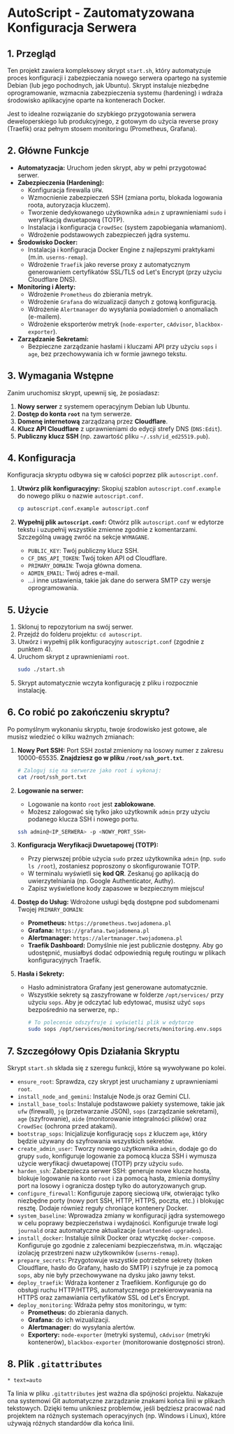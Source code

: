 # AutoScript - Zautomatyzowana Konfiguracja Serwera

## 1. Przegląd

Ten projekt zawiera kompleksowy skrypt `start.sh`, który automatyzuje proces konfiguracji i zabezpieczania nowego serwera opartego na systemie Debian (lub jego pochodnych, jak Ubuntu). Skrypt instaluje niezbędne oprogramowanie, wzmacnia zabezpieczenia systemu (hardening) i wdraża środowisko aplikacyjne oparte na kontenerach Docker.

Jest to idealne rozwiązanie do szybkiego przygotowania serwera deweloperskiego lub produkcyjnego, z gotowym do użycia reverse proxy (Traefik) oraz pełnym stosem monitoringu (Prometheus, Grafana).

## 2. Główne Funkcje

- **Automatyzacja:** Uruchom jeden skrypt, aby w pełni przygotować serwer.
- **Zabezpieczenia (Hardening):**
  - Konfiguracja firewalla `UFW`.
  - Wzmocnienie zabezpieczeń SSH (zmiana portu, blokada logowania roota, autoryzacja kluczem).
  - Tworzenie dedykowanego użytkownika `admin` z uprawnieniami `sudo` i weryfikacją dwuetapową (TOTP).
  - Instalacja i konfiguracja `CrowdSec` (system zapobiegania włamaniom).
  - Wdrożenie podstawowych zabezpieczeń jądra systemu.
- **Środowisko Docker:**
  - Instalacja i konfiguracja Docker Engine z najlepszymi praktykami (m.in. `userns-remap`).
  - Wdrożenie `Traefik` jako reverse proxy z automatycznym generowaniem certyfikatów SSL/TLS od Let's Encrypt (przy użyciu Cloudflare DNS).
- **Monitoring i Alerty:**
  - Wdrożenie `Prometheus` do zbierania metryk.
  - Wdrożenie `Grafana` do wizualizacji danych z gotową konfiguracją.
  - Wdrożenie `Alertmanager` do wysyłania powiadomień o anomaliach (e-mailem).
  - Wdrożenie eksporterów metryk (`node-exporter`, `cAdvisor`, `blackbox-exporter`).
- **Zarządzanie Sekretami:**
  - Bezpieczne zarządzanie hasłami i kluczami API przy użyciu `sops` i `age`, bez przechowywania ich w formie jawnego tekstu.

## 3. Wymagania Wstępne

Zanim uruchomisz skrypt, upewnij się, że posiadasz:

1.  **Nowy serwer** z systemem operacyjnym Debian lub Ubuntu.
2.  **Dostęp do konta `root`** na tym serwerze.
3.  **Domenę internetową** zarządzaną przez **Cloudflare**.
4.  **Klucz API Cloudflare** z uprawnieniami do edycji strefy DNS (`DNS:Edit`).
5.  **Publiczny klucz SSH** (np. zawartość pliku `~/.ssh/id_ed25519.pub`).

## 4. Konfiguracja

Konfiguracja skryptu odbywa się w całości poprzez plik `autoscript.conf`.

1.  **Utwórz plik konfiguracyjny:**
    Skopiuj szablon `autoscript.conf.example` do nowego pliku o nazwie `autoscript.conf`.
    ```bash
    cp autoscript.conf.example autoscript.conf
    ```

2.  **Wypełnij plik `autoscript.conf`:**
    Otwórz plik `autoscript.conf` w edytorze tekstu i uzupełnij wszystkie zmienne zgodnie z komentarzami. Szczególną uwagę zwróć na sekcje `WYMAGANE`.

    - `PUBLIC_KEY`: Twój publiczny klucz SSH.
    - `CF_DNS_API_TOKEN`: Twój token API od Cloudflare.
    - `PRIMARY_DOMAIN`: Twoja główna domena.
    - `ADMIN_EMAIL`: Twój adres e-mail.
    - ...i inne ustawienia, takie jak dane do serwera SMTP czy wersje oprogramowania.

## 5. Użycie

1.  Sklonuj to repozytorium na swój serwer.
2.  Przejdź do folderu projektu: `cd autoscript`.
3.  Utwórz i wypełnij plik konfiguracyjny `autoscript.conf` (zgodnie z punktem 4).
4.  Uruchom skrypt z uprawnieniami `root`.
    ```bash
    sudo ./start.sh
    ```
5.  Skrypt automatycznie wczyta konfigurację z pliku i rozpocznie instalację.

## 6. Co robić po zakończeniu skryptu?

Po pomyślnym wykonaniu skryptu, twoje środowisko jest gotowe, ale musisz wiedzieć o kilku ważnych zmianach:

1.  **Nowy Port SSH:** Port SSH został zmieniony na losowy numer z zakresu 10000-65535. **Znajdziesz go w pliku `/root/ssh_port.txt`**.
    ```bash
    # Zaloguj się na serwerze jako root i wykonaj:
    cat /root/ssh_port.txt
    ```
2.  **Logowanie na serwer:**
    - Logowanie na konto `root` jest **zablokowane**.
    - Możesz zalogować się tylko jako użytkownik `admin` przy użyciu podanego klucza SSH i nowego portu.
    ```bash
    ssh admin@<IP_SERWERA> -p <NOWY_PORT_SSH>
    ```
3.  **Konfiguracja Weryfikacji Dwuetapowej (TOTP):**
    - Przy pierwszej próbie użycia `sudo` przez użytkownika `admin` (np. `sudo ls /root`), zostaniesz poproszony o skonfigurowanie TOTP.
    - W terminalu wyświetli się **kod QR**. Zeskanuj go aplikacją do uwierzytelniania (np. Google Authenticator, Authy).
    - Zapisz wyświetlone kody zapasowe w bezpiecznym miejscu!
4.  **Dostęp do Usług:**
    Wdrożone usługi będą dostępne pod subdomenami Twojej `PRIMARY_DOMAIN`:
    - **Prometheus:** `https://prometheus.twojadomena.pl`
    - **Grafana:** `https://grafana.twojadomena.pl`
    - **Alertmanager:** `https://alertmanager.twojadomena.pl`
    - **Traefik Dashboard:** Domyślnie nie jest publicznie dostępny. Aby go udostępnić, musiałbyś dodać odpowiednią regułę routingu w plikach konfiguracyjnych Traefik.

5.  **Hasła i Sekrety:**
    - Hasło administratora Grafany jest generowane automatycznie.
    - Wszystkie sekrety są zaszyfrowane w folderze `/opt/services/` przy użyciu `sops`. Aby je odczytać lub edytować, musisz użyć `sops` bezpośrednio na serwerze, np.:
      ```bash
      # To polecenie odszyfruje i wyświetli plik w edytorze
      sudo sops /opt/services/monitoring/secrets/monitoring.env.sops
      ```

## 7. Szczegółowy Opis Działania Skryptu

Skrypt `start.sh` składa się z szeregu funkcji, które są wywoływane po kolei.

- `ensure_root`: Sprawdza, czy skrypt jest uruchamiany z uprawnieniami `root`.
- `install_node_and_gemini`: Instaluje Node.js oraz Gemini CLI.
- `install_base_tools`: Instaluje podstawowe pakiety systemowe, takie jak `ufw` (firewall), `jq` (przetwarzanie JSON), `sops` (zarządzanie sekretami), `age` (szyfrowanie), `aide` (monitorowanie integralności plików) oraz `CrowdSec` (ochrona przed atakami).
- `bootstrap_sops`: Inicjalizuje konfigurację `sops` z kluczem `age`, który będzie używany do szyfrowania wszystkich sekretów.
- `create_admin_user`: Tworzy nowego użytkownika `admin`, dodaje go do grupy `sudo`, konfiguruje logowanie za pomocą klucza SSH i wymusza użycie weryfikacji dwuetapowej (TOTP) przy użyciu `sudo`.
- `harden_ssh`: Zabezpiecza serwer SSH: generuje nowe klucze hosta, blokuje logowanie na konto `root` i za pomocą hasła, zmienia domyślny port na losowy i ogranicza dostęp tylko do autoryzowanych grup.
- `configure_firewall`: Konfiguruje zaporę sieciową `UFW`, otwierając tylko niezbędne porty (nowy port SSH, HTTP, HTTPS, poczta, etc.) i blokując resztę. Dodaje również reguły chroniące kontenery Docker.
- `system_baseline`: Wprowadza zmiany w konfiguracji jądra systemowego w celu poprawy bezpieczeństwa i wydajności. Konfiguruje trwałe logi `journald` oraz automatyczne aktualizacje (`unattended-upgrades`).
- `install_docker`: Instaluje silnik Docker oraz wtyczkę `docker-compose`. Konfiguruje go zgodnie z zaleceniami bezpieczeństwa, m.in. włączając izolację przestrzeni nazw użytkowników (`userns-remap`).
- `prepare_secrets`: Przygotowuje wszystkie potrzebne sekrety (token Cloudflare, hasło do Grafany, hasło do SMTP) i szyfruje je za pomocą `sops`, aby nie były przechowywane na dysku jako jawny tekst.
- `deploy_traefik`: Wdraża kontener z Traefikiem. Konfiguruje go do obsługi ruchu HTTP/HTTPS, automatycznego przekierowywania na HTTPS oraz zamawiania certyfikatów SSL od Let's Encrypt.
- `deploy_monitoring`: Wdraża pełny stos monitoringu, w tym:
  - **Prometheus:** do zbierania danych.
  - **Grafana:** do ich wizualizacji.
  - **Alertmanager:** do wysyłania alertów.
  - **Exportery:** `node-exporter` (metryki systemu), `cAdvisor` (metryki kontenerów), `blackbox-exporter` (monitorowanie dostępności stron).

## 8. Plik `.gitattributes`

```
* text=auto
```
Ta linia w pliku `.gitattributes` jest ważna dla spójności projektu. Nakazuje ona systemowi Git automatyczne zarządzanie znakami końca linii w plikach tekstowych. Dzięki temu unikniesz problemów, jeśli będziesz pracować nad projektem na różnych systemach operacyjnych (np. Windows i Linux), które używają różnych standardów dla końca linii.
